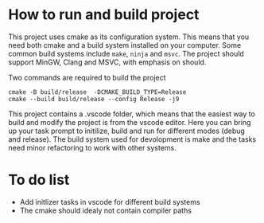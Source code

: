 # How to run and build project
This project uses cmake as its configuration system. This means that you need both cmake and a build system installed on your computer. Some common build systems include `make`, `ninja`  and `msvc`. The project should support MinGW, Clang and MSVC, with emphasis on should. 

Two commands are required to build the project
```
cmake -B build/release  -DCMAKE_BUILD_TYPE=Release
cmake --build build/release --config Release -j9
```

This project contains a .vscode folder, which means that the easiest way to build and modify the project is from the vscode editor. Here you can bring up your task prompt to initilize, build and run for different modes (debug and release). The build system used for devolopment is make and the tasks need minor refactoring to work with other systems. 

# To do list
- Add initlizer tasks in vscode for different build systems
- The cmake should idealy not contain compiler paths
